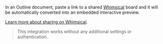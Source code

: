 In an Outline document, paste a link to a shared [Whimsical](https://whimsical.com) board and it will be automatically converted into an embedded interactive preview.

[Learn more about sharing on Whimsical](https://help.whimsical.com/article/573-managing-access-permissions-to-files-and-folders#shareable-link-and-board-sharing-settings).

> This integration works without any additional settings or authentication.
